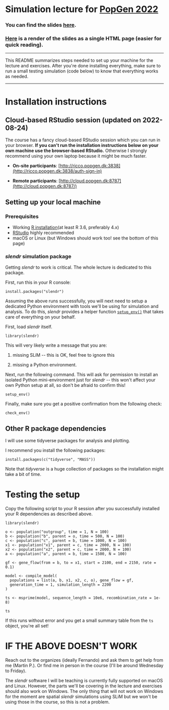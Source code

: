 # Simulation lecture for [PopGen 2022](http://www.popgen.dk/popgen22/)

### You can find the slides [here](https://bodkan.quarto.pub/popgen2022-simulations-in-population-genetics/).

### [Here](https://bodkan.quarto.pub/popgen2022-simulations-in-population-genetics-onepage/) is a render of the slides as a single HTML page (easier for quick reading).

------------------------------------------------------------------------

This README summarizes steps needed to set up your machine for the lecture and exercises. After you're done installing everything, make sure to run a small testing simulation (code below) to know that everything works as needed.

------------------------------------------------------------------------

# Installation instructions

## Cloud-based RStudio session (updated on 2022-08-24)

The course has a fancy cloud-based RStudio session which you can run in your browser. **If you can't run the installation instructions below on your own machine use the browser-based RStudio.** Otherwise I strongly recommend using your own laptop because it might be much faster.

-   **On-site participants**: [http://ricco.popgen.dk:3838](http://ricco.popgen.dk:3838/auth-sign-in)

-   **Remote participants**: [http://cloud.popgen.dk:8787](http://cloud.popgen.dk:8787/)

## Setting up your local machine

### Prerequisites

-   Working [R installation](https://cloud.r-project.org)(at least R 3.6, preferably 4.x)
-   [RStudio](https://www.rstudio.com/products/rstudio/download/) highly recommended
-   macOS or Linux (but Windows should work too! see the bottom of this page)

### *slendr* simulation package

Getting *slendr* to work is critical. The whole lecture is dedicated to this package.

First, run this in your R console:

    install.packages("slendr")

Assuming the above runs successfully, you will next need to setup a dedicated Python environment with tools we'll be using for simulation and analysis. To do this, *slendr* provides a helper function [`setup_env()`](https://www.slendr.net/reference/setup_env.html) that takes care of everything on your behalf.

First, load *slendr* itself.

    library(slendr)

This will very likely write a message that you are:

1.  missing SLiM -- this is OK, feel free to ignore this

2.  missing a Python environment.

Next, run the following command. This will ask for permission to install an isolated Python mini-environment just for *slendr* -- this won't affect your own Python setup at all, so don't be afraid to confirm this!

    setup_env()

Finally, make sure you get a positive confirmation from the following check:

    check_env()

## Other R package dependencies

I will use some tidyverse packages for analysis and plotting.

I recommend you install the following packages:

    install.packages(c("tidyverse", "MASS"))

Note that *tidyverse* is a huge collection of packages so the installation might take a bit of time.

# Testing the setup

Copy the following script to your R session after you successfully installed your R dependencies as described above.

    library(slendr)

    o <- population("outgroup", time = 1, N = 100)
    b <- population("b", parent = o, time = 500, N = 100)
    c <- population("c", parent = b, time = 1000, N = 100)
    x1 <- population("x1", parent = c, time = 2000, N = 100)
    x2 <- population("x2", parent = c, time = 2000, N = 100)
    a <- population("a", parent = b, time = 1500, N = 100)

    gf <- gene_flow(from = b, to = x1, start = 2100, end = 2150, rate = 0.1)

    model <- compile_model(
      populations = list(a, b, x1, x2, c, o), gene_flow = gf,
      generation_time = 1, simulation_length = 2200
    )

    ts <- msprime(model, sequence_length = 10e6, recombination_rate = 1e-8)

    ts

If this runs without error and you get a small summary table from the `ts` object, you're all set!

# IF THE ABOVE DOESN'T WORK

Reach out to the organizes (ideally Fernando) and ask them to get help from me (Martin P.). Or find me in person in the course (I'll be around Wednesday to Friday).

The *slendr* software I will be teaching is currently fully supported on macOS and Linux. However, the parts we'll be covering in the lecture and exercises should also work on Windows. The only thing that will not work on Windows for the moment are spatial *slendr* simulations using SLiM but we won't be using those in the course, so this is not a problem.
